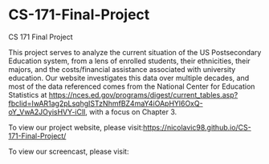 # CS-171-Final-Project
CS 171 Final Project


This project serves to analyze the current situation of the US Postsecondary Education system, from a lens of enrolled students, their ethnicities, their majors, and the costs/financial assistance associated with university education. Our website investigates this data over multiple decades, and most of the data referenced comes from the National Center for Education Statistics at https://nces.ed.gov/programs/digest/current_tables.asp?fbclid=IwAR1ag2pLsqhgISTzNhmfBZ4maY4iOApHYl6OxQ-oY_VwA2JOyisHVY-iClI, with a focus on Chapter 3.


To view our project website, please visit:https://nicolavic98.github.io/CS-171-Final-Project/

To view our screencast, please visit: 
